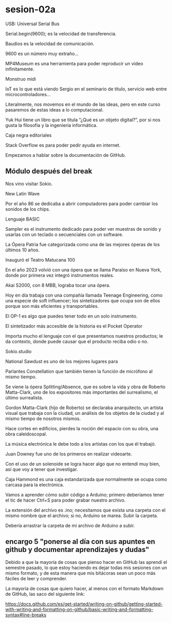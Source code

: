 # sesion-02a

USB: Universal Serial Bus

Serial.begin(9600); es la velocidad de transferencia.

Baudios es la velocidad de comunicación.

9600 es un número muy extraño…

MP4Museum es una herramienta para poder reproducir un video infinitamente.

Monstruo midi

IoT es lo que está viendo Sergio en el seminario de título, servicio web entre microcontroladores…

Literalmente, nos movemos en el mundo de las ideas, pero en este curso pasaremos de estas ideas a lo computacional.

Yuk Hui tiene un libro que se titula “¿Qué es un objeto digital?”, por si nos gusta la filosofía y la ingeniería informática.

Caja negra editoriales

Stack Overflow es para poder pedir ayuda en internet.

Empezamos a hablar sobre la documentación de GitHub.

## Módulo después del break

Nos vino visitar Sokio.

New Latin Wave

Por el año 86 se dedicaba a abrir computadores para poder cambiar los sonidos de los chips.

Lenguaje BASIC

Sampler es el instrumento dedicado para poder ver muestras de sonido y usarlas con un teclado o secuenciales con un software.

La Ópera Patria fue categorizada como una de las mejores óperas de los últimos 10 años.

Inauguró el Teatro Matucana 100

En el año 2023 volvió con una ópera que se llama Paraíso en Nueva York, donde por primera vez integró instrumentos reales. 

Akai S2000, con 8 MBB, lograba tocar una ópera.

Hoy en día trabaja con una compañía llamada Teenage Engineering, como una especie de soft influencer; los sintetizadores que ocupa son de ellos porque son más eficientes y transportables.

El OP-1 es algo que puedes tener todo en un solo instrumento.

El sintetizador más accesible de la historia es el Pocket Operator

Importa mucho el lenguaje con el que presentamos nuestros productos; le da contexto, donde puede causar que el producto reciba odio o no.

Sokio.studio

National Sawdust es uno de los mejores lugares para 

Parlantes Constellation que también tienen la función de micrófono al mismo tiempo.

Se viene la ópera Splitting/Absence, que es sobre la vida y obra de Roberto Matta-Clark, uno de los expositores más importantes del surrealismo, el último surrealista.

Gordon Matta-Clark (hijo de Roberto) se declaraba anarquitecto, un artista visual que trabaja con la ciudad, un análisis de los objetos de la ciudad y al mismo tiempo de nosotros mismos.

Hace cortes en edificios, pierdes la noción del espacio con su obra, una obra caleidoscopal.

La música electrónica le debe todo a los artistas con los que él trabajó.

Juan Downey fue uno de los primeros en realizar videoarte.

Con el uso de un solenoide se logra hacer algo que no entendí muy bien, así que voy a tener que investigar.

Caja Hammond es una caja estandarizada que normalmente se ocupa como carcasa para la electrónica.

Vamos a aprender cómo subir código a Arduino; primero deberíamos tener el tic de hacer Ctrl+S para poder grabar nuestro archivo.

La extensión del archivo es .ino; necesitamos que exista una carpeta con el mismo nombre que el archivo; si no, Arduino se marea. Subir la carpeta.

Debería arrastrar la carpeta de mi archivo de Arduino a subir.

## encargo 5 "ponerse al día con sus apuntes en github y documentar aprendizajes y dudas"

Debido a que la mayoría de cosas que pienso hacer en GitHub las aprendí el semestre pasado, lo que estoy haciendo es dejar todas mis sesiones con un mismo formato, y de esta manera que mis bitácoras sean un poco más fáciles de leer y comprender.

La mayoría de cosas que quiero hacer, al menos con el formato Markdown de GitHub, las saco del siguiente link:

https://docs.github.com/es/get-started/writing-on-github/getting-started-with-writing-and-formatting-on-github/basic-writing-and-formatting-syntax#line-breaks 

